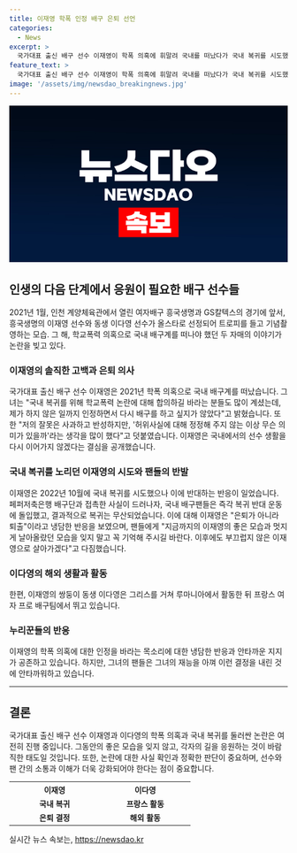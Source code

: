 ```yaml
---
title: 이재영 학폭 인정 배구 은퇴 선언
categories:
  - News
excerpt: >
  국가대표 출신 배구 선수 이재영이 학폭 의혹에 휘말려 국내를 떠났다가 국내 복귀를 시도했지만 팬들의 반대로 무산됐다. 이에 대해 이재영은 제2의 인생을 응원해 달라며 은퇴를 시사하며 팬들에게 메시지를 남겼다. 자매도 학폭 의혹으로 국내를 떠나 해외에서 활동 중이다. 그러나 누리꾼들은 이재영의 냉담한 반응에 대해 다양한 의견을 나누고 있다.
feature_text: >
  국가대표 출신 배구 선수 이재영이 학폭 의혹에 휘말려 국내를 떠났다가 국내 복귀를 시도했지만 팬들의 반대로 무산됐다. 이에 대해 이재영은 제2의 인생을 응원해 달라며 은퇴를 시사하며 팬들에게 메시지를 남겼다. 자매도 학폭 의혹으로 국내를 떠나 해외에서 활동 중이다. 그러나 누리꾼들은 이재영의 냉담한 반응에 대해 다양한 의견을 나누고 있다.
image: '/assets/img/newsdao_breakingnews.jpg'
---
```


<p><img src="/assets/img/newsdao_breakingnews.jpg" alt="ranknews 속보" /></p>

<h2 data-ke-size="size26">인생의 다음 단계에서 응원이 필요한 배구 선수들</h2>

<p data-ke-size="size16">2021년 1월, 인천 계양체육관에서 열린 여자배구 흥국생명과 GS칼텍스의 경기에 앞서, 흥국생명의 이재영 선수와 동생 이다영 선수가 올스타로 선정되어 트로피를 들고 기념촬영하는 모습. 그 해, 학교폭력 의혹으로 국내 배구계를 떠나야 했던 두 자매의 이야기가 논란을 빚고 있다.</p>

<h3>이재영의 솔직한 고백과 은퇴 의사</h3>

<p data-ke-size="size16">국가대표 출신 배구 선수 이재영은 2021년 학폭 의혹으로 국내 배구계를 떠났습니다. 그녀는 "국내 복귀를 위해 학교폭력 논란에 대해 합의하길 바라는 분들도 많이 계셨는데, 제가 하지 않은 일까지 인정하면서 다시 배구를 하고 싶지가 않았다"고 밝혔습니다. 또한 "저의 잘못은 사과하고 반성하지만, '허위사실에 대해 정정해 주지 않는 이상 무슨 의미가 있을까'라는 생각을 많이 했다"고 덧붙였습니다. 이재영은 국내에서의 선수 생활을 다시 이어가지 않겠다는 결심을 공개했습니다.</p>

<h3>국내 복귀를 노리던 이재영의 시도와 팬들의 반발</h3>

<p data-ke-size="size16">이재영은 2022년 10월에 국내 복귀를 시도했으나 이에 반대하는 반응이 일었습니다. 페퍼저축은행 배구단과 접촉한 사실이 드러나자, 국내 배구팬들은 즉각 복귀 반대 운동에 돌입했고, 결과적으로 복귀는 무산되었습니다. 이에 대해 이재영은 "은퇴가 아니라 퇴출"이라고 냉담한 반응을 보였으며, 팬들에게 "지금까지의 이재영의 좋은 모습과 멋지게 날아올랐던 모습을 잊지 말고 꼭 기억해 주시길 바란다. 이후에도 부끄럽지 않은 이재영으로 살아가겠다"고 다짐했습니다.</p>

<h3>이다영의 해외 생활과 활동</h3>

<p data-ke-size="size16">한편, 이재영의 쌍둥이 동생 이다영은 그리스를 거쳐 루마니아에서 활동한 뒤 프랑스 여자 프로 배구팀에서 뛰고 있습니다.</p>

<h3>누리꾼들의 반응</h3>

<p data-ke-size="size16">이재영의 학폭 의혹에 대한 인정을 바라는 목소리에 대한 냉담한 반응과 안타까운 지지가 공존하고 있습니다. 하지만, 그녀의 팬들은 그녀의 재능을 아껴 이런 결정을 내린 것에 안타까워하고 있습니다.</p>

<hr>

<h2 data-ke-size="size26">결론</h2>

<p data-ke-size="size16">국가대표 출신 배구 선수 이재영과 이다영의 학폭 의혹과 국내 복귀를 둘러싼 논란은 여전히 진행 중입니다. 그동안의 좋은 모습을 잊지 않고, 각자의 길을 응원하는 것이 바람직한 태도일 것입니다. 또한, 논란에 대한 사실 확인과 정확한 판단이 중요하며, 선수와 팬 간의 소통과 이해가 더욱 강화되어야 한다는 점이 중요합니다.</p>

<table>
  <tr>
    <th style="text-align: center; width: 150px;"><b>이재영</b></th>
    <th style="text-align: center; width: 150px;"><b>이다영</b></th>
  </tr>
  <tr>
    <td style="text-align: center; height: 17px;"><b>국내 복귀</b></td>
    <td style="text-align: center; height: 17px;"><b>프랑스 활동</b></td>
  </tr>
  <tr>
    <td style="text-align: center; height: 17px;"><b>은퇴 결정</b></td>
    <td style="text-align: center; height: 17px;"><b>해외 활동</b></td>
  </tr>
</table>
실시간 뉴스 속보는, <a href="https://newsdao.kr" rel="dofollow">https://newsdao.kr</a>


